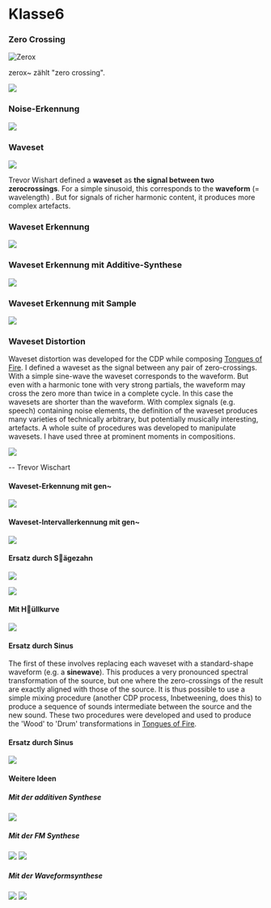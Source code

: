 # Klasse6


### Zero Crossing

![Zerox](Klasse6/png/zerox.png)

zerox~ zählt "zero crossing".

![](Klasse6/png/zerocross.png)


### Noise-Erkennung

![](Klasse6/png/noisiness.png)


### Waveset

![](Klasse6/png/waveset.png)

Trevor Wishart defined a **waveset** as **the signal between two zerocrossings**. For a simple sinusoid, this corresponds to the **waveform** (= wavelength) . But for signals of richer harmonic content, it produces more complex artefacts.

### Waveset Erkennung 

![](Klasse6/png/zerocross1.png)


### Waveset Erkennung mit Additive-Synthese
![](Klasse6/png/zerocross2.png)

### Waveset Erkennung mit Sample
![](Klasse6/png/zerocross3.png)



### Waveset Distortion


Waveset distortion was developed for the CDP while composing [Tongues of Fire](https://www.youtube.com/watch?v=x-Or7VaMlEI). I defined a waveset as the signal between any pair of zero-crossings. With a simple sine-wave the waveset corresponds to the waveform. But even with a harmonic tone with very strong partials, the waveform may cross the zero more than twice in a complete cycle. In this case the wavesets are shorter than the waveform. With complex signals (e.g. speech) containing noise elements, the definition of the waveset produces many varieties of technically arbitrary, but potentially musically interesting, artefacts. A whole suite of procedures was developed to manipulate wavesets. I have used three at prominent moments in compositions.

![](Klasse6/png/waveforms.png)


-- Trevor Wischart

#### Waveset-Erkennung mit gen~

![](Klasse6/png/waveset_gen1.png)

#### Waveset-Intervallerkennung mit gen~

![](Klasse6/png/waveset_gen2.png)


#### Ersatz durch S￿ägezahn

![](Klasse6/png/waveset_gen3.png)

![](Klasse6/png/waveset_gen3_core.png)


#### Mit H￿üllkurve

![](Klasse6/png/waveset_gen4.png)


#### Ersatz durch Sinus

The first of these involves replacing each waveset with a standard-shape waveform (e.g. a **sinewave**). This produces a very pronounced spectral transformation of the source, but one where the zero-crossings of the result are exactly aligned with those of the source. It is thus possible to use a simple mixing procedure (another CDP process, Inbetweening, does this) to produce a sequence of sounds intermediate between the source and the new sound. These two procedures were developed and used to produce the 'Wood' to 'Drum' transformations in [Tongues of Fire](https://www.youtube.com/watch?v=Ude4717dlsQ).

#### Ersatz durch Sinus

![](Klasse6/png/waveset_gen5.png)


#### Weitere Ideen

##### Mit der additiven Synthese
![](Klasse6/png/idee1.png)

##### Mit der FM Synthese
![](Klasse6/png/idee2.png)
![](Klasse6/png/idee2_core.png)

##### Mit der Waveformsynthese
![](Klasse6/png/idee3.png)
![](Klasse6/png/idee3_core.png)



